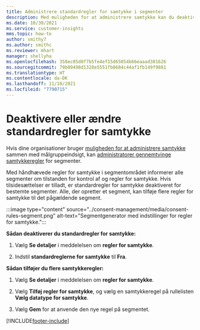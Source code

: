 ```yaml
---
title: Administrere standardregler for samtykke i segmenter
description: Med muligheden for at administrere samtykke kan du deaktivere eller ændre standardreglerne for samtykke, hvis tilsidesættelser er aktiveret.
ms.date: 10/30/2021
ms.service: customer-insights
mms.topic: how-to
author: smithy7
ms.author: smithc
ms.reviewer: mhart
manager: shellyha
ms.openlocfilehash: 358ec05d0f7b5fe4ef15d65054b66eaaad301626
ms.sourcegitcommit: 79b09498d1328e5551fb8684c44af1fb149f9881
ms.translationtype: HT
ms.contentlocale: da-DK
ms.lasthandoff: 11/10/2021
ms.locfileid: "7790715"
---
```

# <a name="disable-or-change-default-consent-rules"></a>Deaktivere eller ændre standardregler for samtykke

Hvis dine organisationer bruger [muligheden for at administrere samtykke](../consent-management/overview.md) sammen med målgruppeindsigt, kan [administratorer gennemtvinge samtykkeregler](activate-consent.md) for segmenter. 

Med håndhævede regler for samtykke i segmentområdet informerer alle segmenter om tilstanden for kontrol af og regler for samtykke. Hvis tilsidesættelser er tilladt, er standardregler for samtykke deaktiveret for bestemte segmenter. Alle, der opretter et segment, kan tilføje flere regler for samtykke til det pågældende segment. 

:::image type="content" source="../consent-management/media/consent-rules-segment.png" alt-text="Segmentgenerator med indstillinger for regler for samtykke.":::

**Sådan deaktiverer du standardregler for samtykke:**

1. Vælg **Se detaljer** i meddelelsen om **regler for samtykke**. 

1. Indstil **standardreglerne for samtykke** til **Fra**.

**Sådan tilføjer du flere samtykkeregler:**

1. Vælg **Se detaljer** i meddelelsen om **regler for samtykke**. 

1. Vælg **Tilføj regler for samtykke**, og vælg en samtykkeregel på rullelisten **Vælg datatype for samtykke**.

1. Vælg **Gem** for at anvende den nye regel på segmentet.

[!INCLUDE[footer-include](../includes/footer-banner.md)] 
